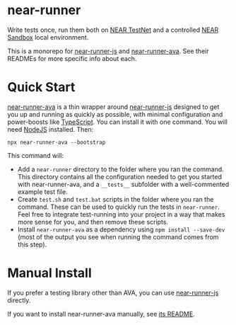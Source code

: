 near-runner
===========

Write tests once, run them both on [NEAR TestNet](https://docs.near.org/docs/concepts/networks) and a controlled [NEAR Sandbox](https://github.com/near/sandbox) local environment.

This is a monorepo for [near-runner-js] and [near-runner-ava]. See their READMEs for more specific info about each.

  [near-runner-js]: ./packages/js
  [near-runner-ava]: ./packages/ava


Quick Start
===========

[near-runner-ava] is a thin wrapper around [near-runner-js] designed to get you up and running as quickly as possible, with minimal configuration and power-boosts like [TypeScript](https://www.typescriptlang.org/). You can install it with one command. You will need [NodeJS](https://nodejs.dev/) installed. Then:

    npx near-runner-ava --bootstrap

This command will:

* Add a `near-runner` directory to the folder where you ran the command. This directory contains all the configuration needed to get you started with near-runner-ava, and a `__tests__` subfolder with a well-commented example test file.
* Create `test.sh` and `test.bat` scripts in the folder where you ran the command. These can be used to quickly run the tests in `near-runner`. Feel free to integrate test-running into your project in a way that makes more sense for you, and then remove these scripts.
* Install `near-runner-ava` as a dependency using `npm install --save-dev` (most of the output you see when running the command comes from this step).


Manual Install
==============

If you prefer a testing library other than AVA, you can use [near-runner-js] directly.

If you want to install near-runner-ava manually, see [its README][near-runner-ava].